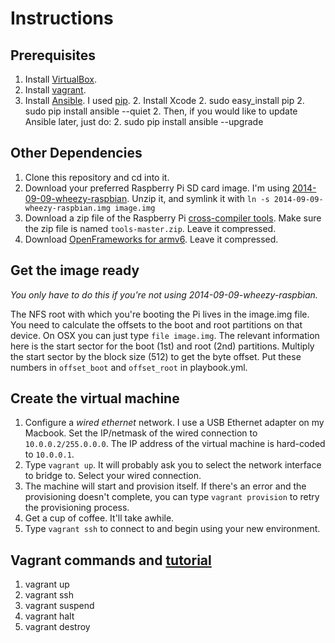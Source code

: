 # Instructions

## Prerequisites

1. Install [VirtualBox](https://www.virtualbox.org/).
1. Install [vagrant](http://www.vagrantup.com/).
1. Install [Ansible](http://ansible.com).  I used [pip](https://devopsu.com/guides/ansible-mac-osx.html).
    2. Install Xcode
    2. sudo easy_install pip
    2. sudo pip install ansible --quiet
    2. Then, if you would like to update Ansible later, just do:
    2. sudo pip install ansible --upgrade


## Other Dependencies

1. Clone this repository and cd into it.
1. Download your preferred Raspberry Pi SD card image.  I'm using [2014-09-09-wheezy-raspbian](http://downloads.raspberrypi.org/raspbian_latest).  Unzip it, and symlink it with `ln -s 2014-09-09-wheezy-raspbian.img image.img`
1. Download a zip file of the Raspberry Pi [cross-compiler tools](https://github.com/raspberrypi/tools/archive/master.zip).  Make sure the zip file is named `tools-master.zip`.  Leave it compressed.
1. Download [OpenFrameworks for armv6](http://www.openframeworks.cc/versions/v0.8.4/of_v0.8.4_linuxarmv6l_release.tar.gz).  Leave it compressed.

## Get the image ready
_You only have to do this if you're not using 2014-09-09-wheezy-raspbian._

The NFS root with which you're booting the Pi lives in the image.img file.  You need to calculate the offsets to the boot and root partitions on that device.  On OSX you can just type `file image.img`.  The relevant information here is the start sector for the boot (1st) and root (2nd) partitions.  Multiply the start sector by the block size (512) to get the byte offset.  Put these numbers in `offset_boot` and `offset_root` in playbook.yml.

## Create the virtual machine

1. Configure a _wired ethernet_ network.  I use a USB Ethernet adapter on my Macbook.  Set the IP/netmask of the wired connection to `10.0.0.2/255.0.0.0`.  The IP address of the virtual machine is hard-coded to `10.0.0.1`.
1. Type `vagrant up`.  It will probably ask you to select the network interface to bridge to.  Select your wired connection.
1. The machine will start and provision itself.  If there's an error and the provisioning doesn't complete, you can type `vagrant provision` to retry the provisioning process.
1. Get a cup of coffee.  It'll take awhile.
1. Type `vagrant ssh` to connect to and begin using your new environment.




## Vagrant commands and [tutorial](https://docs.vagrantup.com/v2/getting-started/index.html)

1. vagrant up
1. vagrant ssh
1. vagrant suspend
1. vagrant halt
1. vagrant destroy
